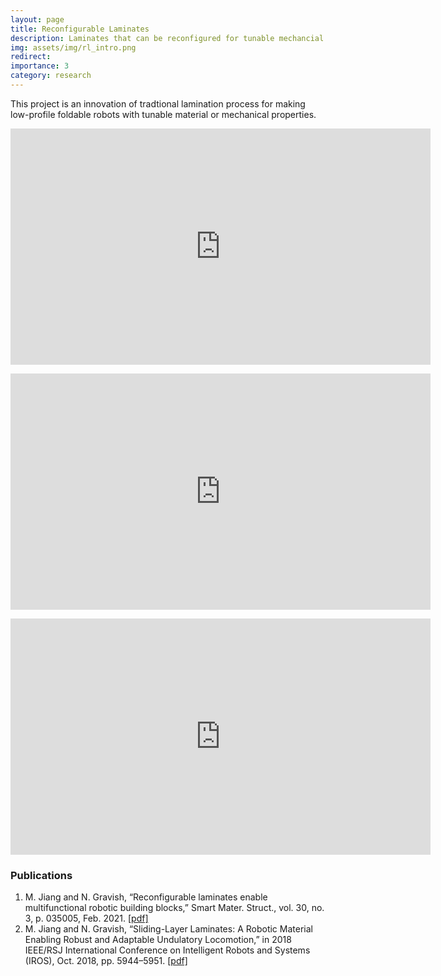```yaml
---
layout: page
title: Reconfigurable Laminates
description: Laminates that can be reconfigured for tunable mechancial properties
img: assets/img/rl_intro.png
redirect: 
importance: 3
category: research
---
```


This project is an innovation of tradtional lamination process for making low-profile foldable robots with tunable material or mechanical properties. 

<p align="center">
<iframe width="672" height="378" src="https://www.youtube-nocookie.com/embed/H0JdyBRR5TY" title="YouTube video player" frameborder="0" allow="accelerometer; autoplay; clipboard-write; encrypted-media; gyroscope; picture-in-picture" allowfullscreen></iframe>
</p>

<p align="center">
<iframe width="672" height="378" src="https://www.youtube-nocookie.com/embed/ZTC3Z6J9Yfo" title="YouTube video player" frameborder="0" allow="accelerometer; autoplay; clipboard-write; encrypted-media; gyroscope; picture-in-picture" allowfullscreen></iframe>

</p>

<p align="center">
<iframe width="672" height="378" src="https://www.youtube-nocookie.com/embed/9JQLsqJXufY" title="YouTube video player" frameborder="0" allow="accelerometer; autoplay; clipboard-write; encrypted-media; gyroscope; picture-in-picture" allowfullscreen></iframe>


</p>


### Publications

1. M. Jiang and N. Gravish, “Reconfigurable laminates enable multifunctional robotic building blocks,” Smart Mater. Struct., vol. 30, no. 3, p. 035005, Feb. 2021. <a href="/assets/pdf/SMS_r.pdf" target="_blank">[pdf]</a>
2. M. Jiang and N. Gravish, “Sliding-Layer Laminates: A Robotic Material Enabling Robust and Adaptable Undulatory Locomotion,” in 2018 IEEE/RSJ International Conference on Intelligent Robots and Systems (IROS), Oct. 2018, pp. 5944–5951. <a href="/assets/pdf/slls.pdf" target="_blank">[pdf]</a>

